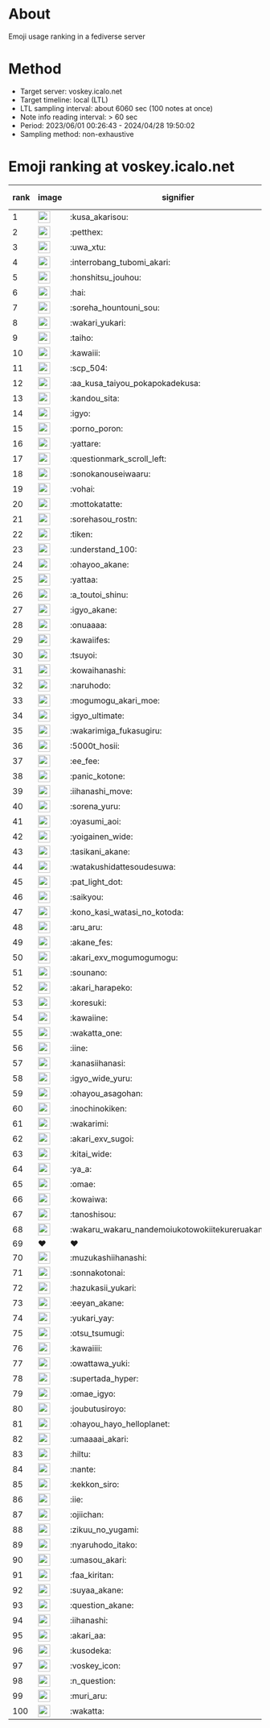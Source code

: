 # About
Emoji usage ranking in a fediverse server

# Method
- Target server: voskey.icalo.net
- Target timeline: local (LTL)
- LTL sampling interval: about 6060 sec (100 notes at once)
- Note info reading interval: > 60 sec
- Period: 2023/06/01 00:26:43 - 2024/04/28 19:50:02 
- Sampling method: non-exhaustive

# Emoji ranking at voskey.icalo.net

|rank|image|signifier|type|frequency score|
|----|----|----|----|----|
|1|<img height="24" src="https://voskey.icalo.net/emoji/kusa_akarisou.webp">|:kusa_akarisou:|custom|24461|
|2|<img height="24" src="https://voskey.icalo.net/emoji/petthex.webp">|:petthex:|custom|16799|
|3|<img height="24" src="https://voskey.icalo.net/emoji/uwa_xtu.webp">|:uwa_xtu:|custom|11150|
|4|<img height="24" src="https://voskey.icalo.net/emoji/interrobang_tubomi_akari.webp">|:interrobang_tubomi_akari:|custom|8403|
|5|<img height="24" src="https://voskey.icalo.net/emoji/honshitsu_jouhou.webp">|:honshitsu_jouhou:|custom|8136|
|6|<img height="24" src="https://voskey.icalo.net/emoji/hai.webp">|:hai:|custom|7251|
|7|<img height="24" src="https://voskey.icalo.net/emoji/soreha_hountouni_sou.webp">|:soreha_hountouni_sou:|custom|6575|
|8|<img height="24" src="https://voskey.icalo.net/emoji/wakari_yukari.webp">|:wakari_yukari:|custom|6469|
|9|<img height="24" src="https://voskey.icalo.net/emoji/taiho.webp">|:taiho:|custom|6436|
|10|<img height="24" src="https://voskey.icalo.net/emoji/kawaiii.webp">|:kawaiii:|custom|5395|
|11|<img height="24" src="https://voskey.icalo.net/emoji/scp_504.webp">|:scp_504:|custom|5371|
|12|<img height="24" src="https://voskey.icalo.net/emoji/aa_kusa_taiyou_pokapokadekusa.webp">|:aa_kusa_taiyou_pokapokadekusa:|custom|5339|
|13|<img height="24" src="https://voskey.icalo.net/emoji/kandou_sita.webp">|:kandou_sita:|custom|4961|
|14|<img height="24" src="https://voskey.icalo.net/emoji/igyo.webp">|:igyo:|custom|4278|
|15|<img height="24" src="https://voskey.icalo.net/emoji/porno_poron.webp">|:porno_poron:|custom|4072|
|16|<img height="24" src="https://voskey.icalo.net/emoji/yattare.webp">|:yattare:|custom|3960|
|17|<img height="24" src="https://voskey.icalo.net/emoji/questionmark_scroll_left.webp">|:questionmark_scroll_left:|custom|3928|
|18|<img height="24" src="https://voskey.icalo.net/emoji/sonokanouseiwaaru.webp">|:sonokanouseiwaaru:|custom|3803|
|19|<img height="24" src="https://voskey.icalo.net/emoji/vohai.webp">|:vohai:|custom|3723|
|20|<img height="24" src="https://voskey.icalo.net/emoji/mottokatatte.webp">|:mottokatatte:|custom|3653|
|21|<img height="24" src="https://voskey.icalo.net/emoji/sorehasou_rostn.webp">|:sorehasou_rostn:|custom|3585|
|22|<img height="24" src="https://voskey.icalo.net/emoji/tiken.webp">|:tiken:|custom|3449|
|23|<img height="24" src="https://voskey.icalo.net/emoji/understand_100.webp">|:understand_100:|custom|3247|
|24|<img height="24" src="https://voskey.icalo.net/emoji/ohayoo_akane.webp">|:ohayoo_akane:|custom|3054|
|25|<img height="24" src="https://voskey.icalo.net/emoji/yattaa.webp">|:yattaa:|custom|3044|
|26|<img height="24" src="https://voskey.icalo.net/emoji/a_toutoi_shinu.webp">|:a_toutoi_shinu:|custom|2920|
|27|<img height="24" src="https://voskey.icalo.net/emoji/igyo_akane.webp">|:igyo_akane:|custom|2895|
|28|<img height="24" src="https://voskey.icalo.net/emoji/onuaaaa.webp">|:onuaaaa:|custom|2744|
|29|<img height="24" src="https://voskey.icalo.net/emoji/kawaiifes.webp">|:kawaiifes:|custom|2742|
|30|<img height="24" src="https://voskey.icalo.net/emoji/tsuyoi.webp">|:tsuyoi:|custom|2711|
|31|<img height="24" src="https://voskey.icalo.net/emoji/kowaihanashi.webp">|:kowaihanashi:|custom|2615|
|32|<img height="24" src="https://voskey.icalo.net/emoji/naruhodo.webp">|:naruhodo:|custom|2533|
|33|<img height="24" src="https://voskey.icalo.net/emoji/mogumogu_akari_moe.webp">|:mogumogu_akari_moe:|custom|2505|
|34|<img height="24" src="https://voskey.icalo.net/emoji/igyo_ultimate.webp">|:igyo_ultimate:|custom|2360|
|35|<img height="24" src="https://voskey.icalo.net/emoji/wakarimiga_fukasugiru.webp">|:wakarimiga_fukasugiru:|custom|2348|
|36|<img height="24" src="https://voskey.icalo.net/emoji/5000t_hosii.webp">|:5000t_hosii:|custom|2312|
|37|<img height="24" src="https://voskey.icalo.net/emoji/ee_fee.webp">|:ee_fee:|custom|2222|
|38|<img height="24" src="https://voskey.icalo.net/emoji/panic_kotone.webp">|:panic_kotone:|custom|2220|
|39|<img height="24" src="https://voskey.icalo.net/emoji/iihanashi_move.webp">|:iihanashi_move:|custom|2207|
|40|<img height="24" src="https://voskey.icalo.net/emoji/sorena_yuru.webp">|:sorena_yuru:|custom|2206|
|41|<img height="24" src="https://voskey.icalo.net/emoji/oyasumi_aoi.webp">|:oyasumi_aoi:|custom|2137|
|42|<img height="24" src="https://voskey.icalo.net/emoji/yoigainen_wide.webp">|:yoigainen_wide:|custom|2050|
|43|<img height="24" src="https://voskey.icalo.net/emoji/tasikani_akane.webp">|:tasikani_akane:|custom|2000|
|44|<img height="24" src="https://voskey.icalo.net/emoji/watakushidattesoudesuwa.webp">|:watakushidattesoudesuwa:|custom|1963|
|45|<img height="24" src="https://voskey.icalo.net/emoji/pat_light_dot.webp">|:pat_light_dot:|custom|1844|
|46|<img height="24" src="https://voskey.icalo.net/emoji/saikyou.webp">|:saikyou:|custom|1809|
|47|<img height="24" src="https://voskey.icalo.net/emoji/kono_kasi_watasi_no_kotoda.webp">|:kono_kasi_watasi_no_kotoda:|custom|1799|
|48|<img height="24" src="https://voskey.icalo.net/emoji/aru_aru.webp">|:aru_aru:|custom|1790|
|49|<img height="24" src="https://voskey.icalo.net/emoji/akane_fes.webp">|:akane_fes:|custom|1771|
|50|<img height="24" src="https://voskey.icalo.net/emoji/akari_exv_mogumogumogu.webp">|:akari_exv_mogumogumogu:|custom|1768|
|51|<img height="24" src="https://voskey.icalo.net/emoji/sounano.webp">|:sounano:|custom|1759|
|52|<img height="24" src="https://voskey.icalo.net/emoji/akari_harapeko.webp">|:akari_harapeko:|custom|1750|
|53|<img height="24" src="https://voskey.icalo.net/emoji/koresuki.webp">|:koresuki:|custom|1736|
|54|<img height="24" src="https://voskey.icalo.net/emoji/kawaiine.webp">|:kawaiine:|custom|1729|
|55|<img height="24" src="https://voskey.icalo.net/emoji/wakatta_one.webp">|:wakatta_one:|custom|1704|
|56|<img height="24" src="https://voskey.icalo.net/emoji/iine.webp">|:iine:|custom|1660|
|57|<img height="24" src="https://voskey.icalo.net/emoji/kanasiihanasi.webp">|:kanasiihanasi:|custom|1560|
|58|<img height="24" src="https://voskey.icalo.net/emoji/igyo_wide_yuru.webp">|:igyo_wide_yuru:|custom|1555|
|59|<img height="24" src="https://voskey.icalo.net/emoji/ohayou_asagohan.webp">|:ohayou_asagohan:|custom|1549|
|60|<img height="24" src="https://voskey.icalo.net/emoji/inochinokiken.webp">|:inochinokiken:|custom|1532|
|61|<img height="24" src="https://voskey.icalo.net/emoji/wakarimi.webp">|:wakarimi:|custom|1510|
|62|<img height="24" src="https://voskey.icalo.net/emoji/akari_exv_sugoi.webp">|:akari_exv_sugoi:|custom|1485|
|63|<img height="24" src="https://voskey.icalo.net/emoji/kitai_wide.webp">|:kitai_wide:|custom|1378|
|64|<img height="24" src="https://voskey.icalo.net/emoji/ya_a.webp">|:ya_a:|custom|1372|
|65|<img height="24" src="https://voskey.icalo.net/emoji/omae.webp">|:omae:|custom|1370|
|66|<img height="24" src="https://voskey.icalo.net/emoji/kowaiwa.webp">|:kowaiwa:|custom|1357|
|67|<img height="24" src="https://voskey.icalo.net/emoji/tanoshisou.webp">|:tanoshisou:|custom|1318|
|68|<img height="24" src="https://voskey.icalo.net/emoji/wakaru_wakaru_nandemoiukotowokiitekureruakanetyan.webp">|:wakaru_wakaru_nandemoiukotowokiitekureruakanetyan:|custom|1274|
|69|❤|❤|unicode|1261|
|70|<img height="24" src="https://voskey.icalo.net/emoji/muzukashiihanashi.webp">|:muzukashiihanashi:|custom|1252|
|71|<img height="24" src="https://voskey.icalo.net/emoji/sonnakotonai.webp">|:sonnakotonai:|custom|1220|
|72|<img height="24" src="https://voskey.icalo.net/emoji/hazukasii_yukari.webp">|:hazukasii_yukari:|custom|1211|
|73|<img height="24" src="https://voskey.icalo.net/emoji/eeyan_akane.webp">|:eeyan_akane:|custom|1206|
|74|<img height="24" src="https://voskey.icalo.net/emoji/yukari_yay.webp">|:yukari_yay:|custom|1194|
|75|<img height="24" src="https://voskey.icalo.net/emoji/otsu_tsumugi.webp">|:otsu_tsumugi:|custom|1184|
|76|<img height="24" src="https://voskey.icalo.net/emoji/kawaiiii.webp">|:kawaiiii:|custom|1179|
|77|<img height="24" src="https://voskey.icalo.net/emoji/owattawa_yuki.webp">|:owattawa_yuki:|custom|1157|
|78|<img height="24" src="https://voskey.icalo.net/emoji/supertada_hyper.webp">|:supertada_hyper:|custom|1155|
|79|<img height="24" src="https://voskey.icalo.net/emoji/omae_igyo.webp">|:omae_igyo:|custom|1127|
|80|<img height="24" src="https://voskey.icalo.net/emoji/joubutusiroyo.webp">|:joubutusiroyo:|custom|1127|
|81|<img height="24" src="https://voskey.icalo.net/emoji/ohayou_hayo_helloplanet.webp">|:ohayou_hayo_helloplanet:|custom|1121|
|82|<img height="24" src="https://voskey.icalo.net/emoji/umaaaai_akari.webp">|:umaaaai_akari:|custom|1120|
|83|<img height="24" src="https://voskey.icalo.net/emoji/hiltu.webp">|:hiltu:|custom|1118|
|84|<img height="24" src="https://voskey.icalo.net/emoji/nante.webp">|:nante:|custom|1116|
|85|<img height="24" src="https://voskey.icalo.net/emoji/kekkon_siro.webp">|:kekkon_siro:|custom|1090|
|86|<img height="24" src="https://voskey.icalo.net/emoji/iie.webp">|:iie:|custom|1086|
|87|<img height="24" src="https://voskey.icalo.net/emoji/ojiichan.webp">|:ojiichan:|custom|1085|
|88|<img height="24" src="https://voskey.icalo.net/emoji/zikuu_no_yugami.webp">|:zikuu_no_yugami:|custom|1082|
|89|<img height="24" src="https://voskey.icalo.net/emoji/nyaruhodo_itako.webp">|:nyaruhodo_itako:|custom|1077|
|90|<img height="24" src="https://voskey.icalo.net/emoji/umasou_akari.webp">|:umasou_akari:|custom|1071|
|91|<img height="24" src="https://voskey.icalo.net/emoji/faa_kiritan.webp">|:faa_kiritan:|custom|1063|
|92|<img height="24" src="https://voskey.icalo.net/emoji/suyaa_akane.webp">|:suyaa_akane:|custom|1052|
|93|<img height="24" src="https://voskey.icalo.net/emoji/question_akane.webp">|:question_akane:|custom|1046|
|94|<img height="24" src="https://voskey.icalo.net/emoji/iihanashi.webp">|:iihanashi:|custom|1045|
|95|<img height="24" src="https://voskey.icalo.net/emoji/akari_aa.webp">|:akari_aa:|custom|1037|
|96|<img height="24" src="https://voskey.icalo.net/emoji/kusodeka.webp">|:kusodeka:|custom|1026|
|97|<img height="24" src="https://voskey.icalo.net/emoji/voskey_icon.webp">|:voskey_icon:|custom|1003|
|98|<img height="24" src="https://voskey.icalo.net/emoji/n_question.webp">|:n_question:|custom|1000|
|99|<img height="24" src="https://voskey.icalo.net/emoji/muri_aru.webp">|:muri_aru:|custom|993|
|100|<img height="24" src="https://voskey.icalo.net/emoji/wakatta.webp">|:wakatta:|custom|973|
